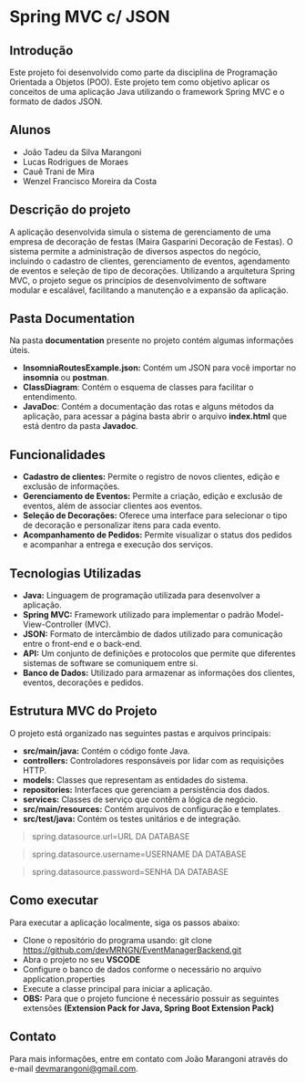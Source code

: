 # Spring MVC c/ JSON

## Introdução
Este projeto foi desenvolvido como parte da disciplina de Programação Orientada a Objetos (POO). Este projeto tem como objetivo aplicar os conceitos de uma aplicação Java utilizando o framework Spring MVC e o formato de dados JSON.

## Alunos
* João Tadeu da Silva Marangoni
* Lucas Rodrigues de Moraes
* Cauê Trani de Mira
* Wenzel Francisco Moreira da Costa

## Descrição do projeto
A aplicação desenvolvida simula o sistema de gerenciamento de uma empresa de decoração de festas (Maira Gasparini Decoração de Festas). O sistema permite a administração de diversos aspectos do negócio, incluindo o cadastro de clientes, gerenciamento de eventos, agendamento de eventos e seleção de tipo de decorações. Utilizando a arquitetura Spring MVC, o projeto segue os princípios de desenvolvimento de software modular e escalável, facilitando a manutenção e a expansão da aplicação.

## Pasta Documentation
Na pasta **documentation** presente no projeto contém algumas informações úteis. 
- **InsomniaRoutesExample.json:** Contém um JSON para você importar no **insomnia** ou **postman**.
- **ClassDiagram**: Contém o esquema de classes para facilitar o entendimento.
- **JavaDoc**: Contém a documentação das rotas e alguns métodos da aplicação, para acessar a página basta abrir o arquivo **index.html** que está dentro da pasta **Javadoc**.

## Funcionalidades
- **Cadastro de clientes:** Permite o registro de novos clientes, edição e exclusão de informações.
- **Gerenciamento de Eventos:** Permite a criação, edição e exclusão de eventos, além de associar clientes aos eventos.
- **Seleção de Decorações:** Oferece uma interface para selecionar o tipo de decoração e personalizar itens para cada evento.
- **Acompanhamento de Pedidos:** Permite visualizar o status dos pedidos e acompanhar a entrega e execução dos serviços.

## Tecnologias Utilizadas
- **Java:** Linguagem de programação utilizada para desenvolver a aplicação.
-	**Spring MVC:** Framework utilizado para implementar o padrão Model-View-Controller (MVC).
- **JSON:** Formato de intercâmbio de dados utilizado para comunicação entre o front-end e o back-end.
- **API:** Um conjunto de definições e protocolos que permite que diferentes sistemas de software se comuniquem entre si.
- **Banco de Dados:** Utilizado para armazenar as informações dos clientes, eventos, decorações e pedidos.

## Estrutura MVC do Projeto
O projeto está organizado nas seguintes pastas e arquivos principais:
- **src/main/java:** Contém o código fonte Java.
- **controllers:** Controladores responsáveis por lidar com as requisições HTTP.
- **models:** Classes que representam as entidades do sistema.
- **repositories:** Interfaces que gerenciam a persistência dos dados.
- **services:** Classes de serviço que contêm a lógica de negócio.
- **src/main/resources:** Contém arquivos de configuração e templates.
- **src/test/java:** Contém os testes unitários e de integração.
>spring.datasource.url=URL DA DATABASE

>spring.datasource.username=USERNAME DA DATABASE

>spring.datasource.password=SENHA DA DATABASE

## Como executar
Para executar a aplicação localmente, siga os passos abaixo:
- Clone o repositório do programa usando: git clone https://github.com/devMRNGN/EventManagerBackend.git
- Abra o projeto no seu **VSCODE**
- Configure o banco de dados conforme o necessário no arquivo application.properties
- Execute a classe principal para iniciar a aplicação.
- **OBS:** Para que o projeto funcione é necessário possuir as seguintes extensões **(Extension Pack for Java, Spring Boot Extension Pack)**

## Contato
Para mais informações, entre em contato com João Marangoni através do e-mail devmarangoni@gmail.com.
